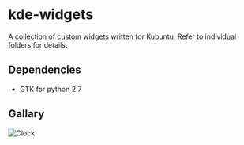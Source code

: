 # kde-widgets
A collection of custom widgets written for Kubuntu. Refer to individual folders for details.
## Dependencies
* GTK for python 2.7
## Gallary

![Clock](https://github.com/adityapande-1995/kde-widgets/blob/master/animations/clock.gif "Clock")
